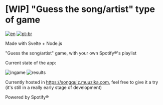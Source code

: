 # \[WIP\] "Guess the song/artist" type of game

[![en](https://img.shields.io/badge/lang-en-red.svg)](https://github.com/Levyks/SongQuiz/blob/master/README.md)
[![pt-br](https://img.shields.io/badge/lang-pt--br-green.svg)](https://github.com/Levyks/SongQuiz/blob/master/README.pt-br.md)

Made with Svelte + Node.js

"Guess the song/artist" game, with your own Spotify®'s playlist

Current state of the app:

![ingame](https://user-images.githubusercontent.com/16294244/125720403-635292d4-c026-4bc2-9efc-e33544a12f57.png)
![results](https://user-images.githubusercontent.com/16294244/125720439-272b7420-ef0a-47fc-a0e6-3cdc99fc7b35.png)

Currently hosted in https://songquiz.muuzika.com, feel free to give it a try (it's still in a really early stage of development)

Powered by Spotify®
